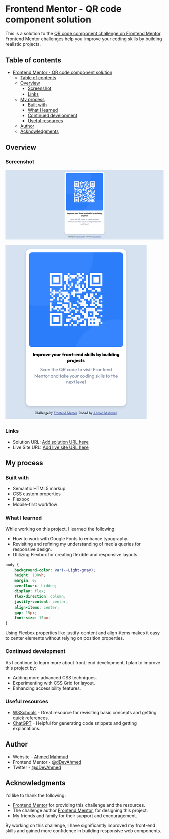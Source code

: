# Frontend Mentor - QR code component solution

This is a solution to the [QR code component challenge on Frontend Mentor](https://www.frontendmentor.io/challenges/qr-code-component-iux_sIO_H). Frontend Mentor challenges help you improve your coding skills by building realistic projects. 

## Table of contents

- [Frontend Mentor - QR code component solution](#frontend-mentor---qr-code-component-solution)
  - [Table of contents](#table-of-contents)
  - [Overview](#overview)
    - [Screenshot](#screenshot)
    - [Links](#links)
  - [My process](#my-process)
    - [Built with](#built-with)
    - [What I learned](#what-i-learned)
    - [Continued development](#continued-development)
    - [Useful resources](#useful-resources)
  - [Author](#author)
  - [Acknowledgments](#acknowledgments)

## Overview

### Screenshot

![Desktop Screenshot](./images/desktop_screenshot.png)

![Desktop Screenshot](./images/mobile_screenshot.png)

### Links

- Solution URL: [Add solution URL here](https://your-solution-url.com)
- Live Site URL: [Add live site URL here](https://your-live-site-url.com)

## My process

### Built with

- Semantic HTML5 markup
- CSS custom properties
- Flexbox
- Mobile-first workflow

### What I learned

While working on this project, I learned the following:

- How to work with Google Fonts to enhance typography.
- Revisiting and refining my understanding of media queries for responsive design.
- Utilizing Flexbox for creating flexible and responsive layouts.

```css
body {
    background-color: var(--Light-gray);
    height: 100vh;
    margin: 0;
    overflow-x: hidden;
    display: flex;
    flex-direction: column;
    justify-content: center;
    align-items: center;
    gap: 15px;
    font-size: 15px;
}
```

Using Flexbox properties like justify-content and align-items makes it easy to center elements without relying on position properties.

### Continued development

As I continue to learn more about front-end development, I plan to improve this project by:

- Adding more advanced CSS techniques.
- Experimenting with CSS Grid for layout.
- Enhancing accessibility features.

### Useful resources

- [W3Schools](https://www.w3schools.com/) - Great resource for revisiting basic concepts and getting quick references.
- [ChatGPT](https://www.google.com/url?sa=t&source=web&rct=j&opi=89978449&url=https://chat.openai.com/&ved=2ahUKEwi4pJXa25qGAxVwWEEAHUJBACEQFnoECAYQAQ&usg=AOvVaw139HWUX4D802zbDuJCdFg9) - Helpful for generating code snippets and getting explanations.

## Author

- Website - [Ahmed Mahmud](https://ddevahmed.github.io/)
- Frontend Mentor - [@dDevAhmed](https://www.frontendmentor.io/profile/dDevAhmed)
- Twitter - [@dDevAhmed](https://x.com/dDevAhmed)

## Acknowledgments

I'd like to thank the following:

- [Frontend Mentor](https://www.frontendmentor.io/) for providing this challenge and the resources.
- The challenge author [Frontend Mentor](https://www.frontendmentor.io/), for designing this project.
- My friends and family for their support and encouragement.

By working on this challenge, I have significantly improved my front-end skills and gained more confidence in building responsive web components.